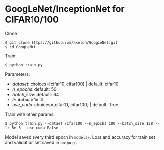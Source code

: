 # GoogLeNet/InceptionNet for CIFAR10/100

Clone 
``` 
$ git clone https://github.com/axeloh/GoogLeNet.git
$ cd GoogLeNet
```

Train:
``` 
$ python train.py
```

Parameters:

- *dataset*: choices=[cifar10, cifar100] | default: cifar10
- *n_epochs*: default: 50
- *batch_size*: default: 64
- *lr*: default: 1e-3
- *use_cuda*: choices=[cifar10, cifar100] | default: True

Train with other params:
``` 
$ python train.py --dataet cifar100 --n_epochs 100 --batch_size 128 --lr 5e-3 --use_cuda False
```

Model saved every third epoch in ``` models/ ```.
Loss and accuracy for train set and validation set saved in ``` output/ ```.

